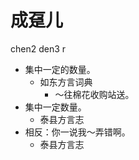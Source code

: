 # 成趸儿
chen2 den3 r
+ 集中一定的数量。
  * 如东方言词典
    - ～往棉花收购站送。
+ 集中一定数量。
  * 泰县方言志
+ 相反：你一说我～弄错啊。
  * 泰县方言志
